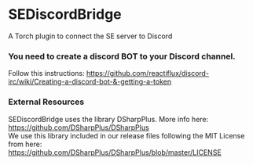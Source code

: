 # SEDiscordBridge
A Torch plugin to connect the SE server to Discord

### You need to create a discord BOT to your Discord channel. 
Follow this instructions: https://github.com/reactiflux/discord-irc/wiki/Creating-a-discord-bot-&-getting-a-token

### External Resources
SEDiscordBridge uses the library DSharpPlus. More info here: https://github.com/DSharpPlus/DSharpPlus  
We use this library included in our release files following the MIT License from here: https://github.com/DSharpPlus/DSharpPlus/blob/master/LICENSE